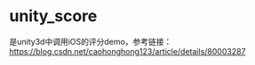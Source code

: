 # unity_score
是unity3d中调用iOS的评分demo，参考链接：https://blog.csdn.net/caohonghong123/article/details/80003287
